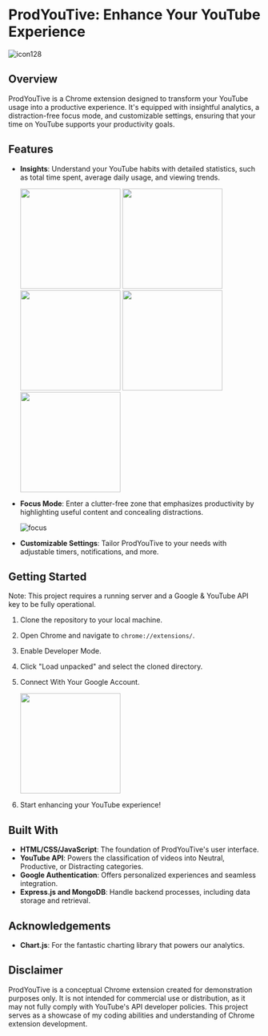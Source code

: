 # ProdYouTive: Enhance Your YouTube Experience
![icon128](https://github.com/avannak/ProdYouTive/assets/53500721/8612ffd2-2e27-4209-86e1-a16291d3cf5f)
## Overview
ProdYouTive is a Chrome extension designed to transform your YouTube usage into a productive experience. It's equipped with insightful analytics, a distraction-free focus mode, and customizable settings, ensuring that your time on YouTube supports your productivity goals.

## Features
- **Insights**: Understand your YouTube habits with detailed statistics, such as total time spent, average daily usage, and viewing trends.
  
  <img src="https://github.com/avannak/ProdYouTive/assets/53500721/7abe2a90-e5d5-4071-ab08-9f7c30e30b6f" width="200"/>
  <img src="https://github.com/avannak/ProdYouTive/assets/53500721/9b9435fe-8a3e-44c3-b348-0ae5badcc503" width="200"/>
  <img src="https://github.com/avannak/ProdYouTive/assets/53500721/dc586e35-ebe7-4ca0-a2ed-a6a90754360a" width="200"/>
  <img src="https://github.com/avannak/ProdYouTive/assets/53500721/0545e0f4-b1db-435c-bd8b-1e127a18cf95" width="200"/>
  <img src="https://github.com/avannak/ProdYouTive/assets/53500721/4a125627-7a32-4a23-8e0a-fbde41b331e9" width="200"/>


- **Focus Mode**: Enter a clutter-free zone that emphasizes productivity by highlighting useful content and concealing distractions.
  
  ![focus](https://github.com/avannak/ProdYouTive/assets/53500721/140ee395-a3a2-4d16-a753-94db5ae58eed)
  
- **Customizable Settings**: Tailor ProdYouTive to your needs with adjustable timers, notifications, and more.

## Getting Started
Note: This project requires a running server and a Google & YouTube API key to be fully operational.

1. Clone the repository to your local machine.
2. Open Chrome and navigate to `chrome://extensions/`.
3. Enable Developer Mode.
4. Click "Load unpacked" and select the cloned directory.
5. Connect With Your Google Account.
   
   <img src="https://github.com/avannak/ProdYouTive/assets/53500721/929d030b-c014-445f-9b3e-8f0a2d847312" width="200"/>
   
7. Start enhancing your YouTube experience!

## Built With
- **HTML/CSS/JavaScript**: The foundation of ProdYouTive's user interface.
- **YouTube API**: Powers the classification of videos into Neutral, Productive, or Distracting categories.
- **Google Authentication**: Offers personalized experiences and seamless integration.
- **Express.js and MongoDB**: Handle backend processes, including data storage and retrieval.

## Acknowledgements
- **Chart.js**: For the fantastic charting library that powers our analytics.
  
## Disclaimer
ProdYouTive is a conceptual Chrome extension created for demonstration purposes only. It is not intended for commercial use or distribution, as it may not fully comply with YouTube's API developer policies. This project serves as a showcase of my coding abilities and understanding of Chrome extension development.
